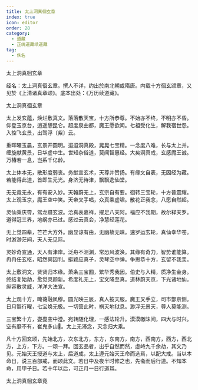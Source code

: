```yaml
---
title: 太上洞真徊玄章
index: true
icon: editor
order: 28
category:
  - 道藏
  - 正统道藏续道藏
tag:
  - 佚名
---
```


太上洞真徊玄章  

经名：太上洞真徊玄章。撰人不详，约出於南北朝或隋唐。内载十方徊玄颂章，又见於《上清诸真章颂》。底本出处：《万历续道藏》。  

太上洞真徊玄章  

太上发玄蕴，焕烂敷真文。落落散天宝，十方所恭尊。不始亦不终，不明亦不昏。仰登玉京台，逍遥憩昆仑。超度泉曲都，魔王愿欲闻。七祖受化生，解我宿世怨。入控飞玄景，出驾浮〔紫〕云。  

重晖曜玉晨，玄景开圆明。迢迢洞真殿，晃晃七宝精。一念度八难，长与太上并。缠旋献黄景，日华虚中生。世知杂俗道，莫闻智惠经。大矣洞真戒，玄感魔王诚。万椿若一息，岂系千亿龄。  

太上体本无，散形度弱丧。务猷宣玄术，天尊并赞扬。有缘文自表，无因经为藏。若能得此道，首即生元光。身济无待津，飘飘逸仙堂。  

无无竟无永，有有安入妙。天翰蔚无上，玄宗自有要。徊转三宝轮，十方普震耀。太上观玉京，魔王空中笑。天帝叉手唱，众真乘虚啸。散花正我念，八愿自然超。  

灵仙乘庆霄，驾龙蹑玄波。洽真表嘉祥，擢足八天阿。福应不我期，故尔释天罗。道得冠三界，地纲亦已过。感过云真会，净慧经莲花。  

无上觉四辈，芒芒大方外。幽显谅有由，无幽故无昧。速罗运玄轮，真仙幸华苍。时游渺茫间，天人无见际。  

灵妙奇宣通，天人有津岸。泛舟不测渊，常恐风波涣。其缘有奇力，智势谁能算。冉冉任玄枢，昭然冥因判。挺颖应真子，灵琴空中弹。争思恭十方，玄留不我羡。  

太上敷洞文，贤贤归本缘。萧条三宝囿，繁华秀我因。伯史与入精，质净生金身。终结复始劫，愈觉灵颜新。希度礼无上，宝文降至真。道林蔚天京，下光诸地仙。纵容散灵威，洋洋大法宣。  

太上观十方，晻蔼融凤穆。圆光映三辰，真人披天服。魔王叉手立，司市酆京侧。日月翳行曜，七宝焕无极。一切营此时，祸灭地狱息。渺浮无景天，尊人莫能测。  

三宝繁十方，亹亹空中澄。宛转随化理，一感法轮升。漠漠皦昧间，四大与时兴。空有靡不有，崔鬼多山。太上无滞念，灭念归大乘。  

凡十方回玄颂，先始北方，次东北方，东方，东南方，南方，西南方，西方，西北方，上方，下方。一颂一拜。回玄品者，出乎自然而然，虚峙九千余劫，其文乃见。元始天王授道与太上，后道成，太上遵元始天王命而选焉，以配大戒。当以本命日，说三百部戒，而颂此文。若日中及夜半时修之也，先斋而后行道。不知本命，用甲子日。若十年以后，可正月一日行道耳。  

太上洞真徊玄章竟  
